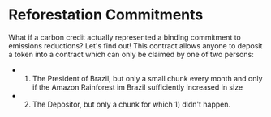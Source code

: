 # Reforestation Commitments

What if a carbon credit actually represented a binding commitment to emissions reductions?
Let's find out! This contract allows anyone to deposit a token into a contract which can only be claimed by one of two persons:
- 1) The President of Brazil, but only a small chunk every month and only if the Amazon Rainforest im Brazil sufficiently increased in size
- 2) The Depositor, but only a chunk for which 1) didn't happen.
